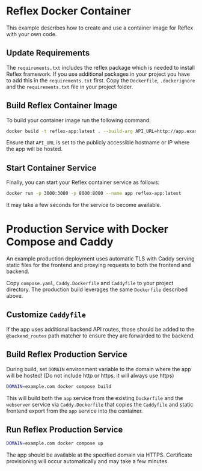 # Reflex Docker Container

This example describes how to create and use a container image for Reflex with your own code.

## Update Requirements

The `requirements.txt` includes the reflex package which is needed to install
Reflex framework. If you use additional packages in your project you have to add
this in the `requirements.txt` first. Copy the `Dockerfile`, `.dockerignore` and
the `requirements.txt` file in your project folder.

## Build Reflex Container Image

To build your container image run the following command:

```bash
docker build -t reflex-app:latest . --build-arg API_URL=http://app.example.com:8000
```

Ensure that `API_URL` is set to the publicly accessible hostname or IP where the app
will be hosted.

## Start Container Service

Finally, you can start your Reflex container service as follows:

```bash
docker run -p 3000:3000 -p 8000:8000 --name app reflex-app:latest
```

It may take a few seconds for the service to become available.

# Production Service with Docker Compose and Caddy

An example production deployment uses automatic TLS with Caddy serving static files
for the frontend and proxying requests to both the frontend and backend.

Copy `compose.yaml`, `Caddy.Dockerfile` and `Caddyfile` to your project directory. The production
build leverages the same `Dockerfile` described above.

## Customize `Caddyfile`

If the app uses additional backend API routes, those should be added to the
`@backend_routes` path matcher to ensure they are forwarded to the backend.

## Build Reflex Production Service

During build, set `DOMAIN` environment variable to the domain where the app will
be hosted!  (Do not include http or https, it will always use https)

```bash
DOMAIN=example.com docker compose build
```

This will build both the `app` service from the existing `Dockerfile` and the `webserver`
service via `Caddy.Dockerfile` that copies the `Caddyfile` and static frontend export
from the `app` service into the container.

## Run Reflex Production Service

```bash
DOMAIN=example.com docker compose up
```

The app should be available at the specified domain via HTTPS. Certificate
provisioning will occur automatically and may take a few minutes.

